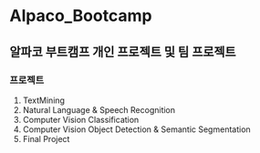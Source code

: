 # Alpaco_Bootcamp

## 알파코 부트캠프 개인 프로젝트 및 팀 프로젝트

### 프로젝트
1. TextMining   
3. Natural Language & Speech Recognition
4. Computer Vision Classification
5. Computer Vision Object Detection & Semantic Segmentation
6. Final Project
